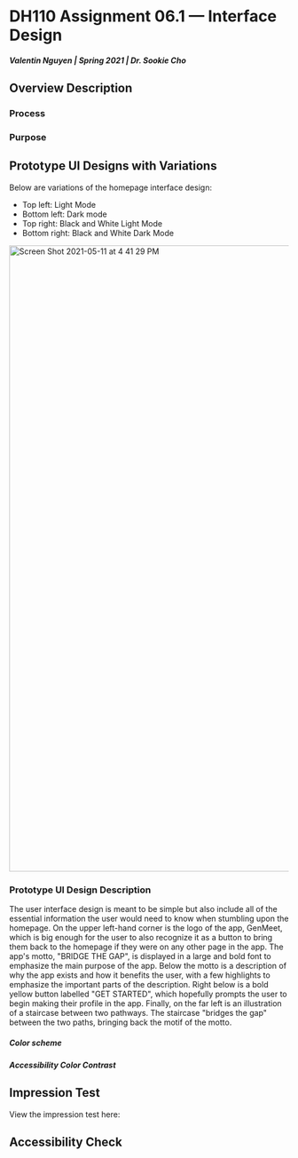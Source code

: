 # DH110 Assignment 06.1 — Interface Design
##### Valentin Nguyen | Spring 2021 | Dr. Sookie Cho

## Overview Description

### Process

### Purpose


## Prototype UI Designs with Variations

Below are variations of the homepage interface design:
- Top left: Light Mode
- Bottom left: Dark mode
- Top right: Black and White Light Mode
- Bottom right: Black and White Dark Mode

<img width="1128" alt="Screen Shot 2021-05-11 at 4 41 29 PM" src="https://user-images.githubusercontent.com/81778205/117897498-cface900-b277-11eb-8a33-882c9dff0f4d.png">

### Prototype UI Design Description

The user interface design is meant to be simple but also include all of the essential information the user would need to know when stumbling upon the homepage. On the upper left-hand corner is the logo of the app, GenMeet, which is big enough for the user to also recognize it as a button to bring them back to the homepage if they were on any other page in the app. The app's motto, "BRIDGE THE GAP", is displayed in a large and bold font to emphasize the main purpose of the app. Below the motto is a description of why the app exists and how it benefits the user, with a few highlights to emphasize the important parts of the description. Right below is a bold yellow button labelled "GET STARTED", which hopefully prompts the user to begin making their profile in the app. Finally, on the far left is an illustration of a staircase between two pathways. The staircase "bridges the gap" between the two paths, bringing back the motif of the motto.

##### Color scheme



##### Accessibility Color Contrast


## Impression Test
View the impression test here:


## Accessibility Check



